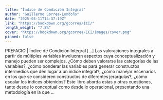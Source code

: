 ```yaml
---
title: "Índice de Condición Integral"
author: "Guillermo Correa-Londoño"
date: "2025-03-11T14:37:19Z"
link: "https://bookdown.org/gcorrea/ICI/"
length_weight: "7.8%"
cover: "https://bookdown.org/gcorrea/ICI/images/cover.png"
pinned: false
---
```


PREFACIO | Índice de Condición Integral [...] Las valoraciones integrales a partir de múltiples variables involucran aspectos cuya conceptualización y manejo pueden ser complejos. ¿Cómo deben valorarse las categorías de las variables?, ¿cómo ponderar las variables para generar constructos intermedios que den lugar a un índice integral?, ¿cómo manejar escenarios en los que se consideren constructos de diferentes jerarquías?, ¿cómo escalar los índices obtenidos? Este libro aborda estas y otras cuestiones, tanto desde lo conceptual como desde lo operacional, presentando una metodología en la que  ...

